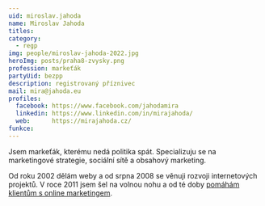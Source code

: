 ```yaml
---
uid: miroslav.jahoda
name: Miroslav Jahoda
titles:
category:
  - regp
img: people/miroslav-jahoda-2022.jpg
heroImg: posts/praha8-zvysky.png
profession: markeťák
partyUid: bezpp
description: registrovaný příznivec
mail: mira@jahoda.eu
profiles:
  facebook: https://www.facebook.com/jahodamira
  linkedin: https://www.linkedin.com/in/mirajahoda/
  web:      https://mirajahoda.cz/
funkce:
---
```


Jsem markeťák, kterému nedá politika spát. Specializuju se na marketingové strategie, sociální sítě a obsahový marketing.

Od roku 2002 dělám weby a od srpna 2008 se věnuji rozvoji internetových projektů. V roce 2011 jsem šel na volnou nohu a od té doby <a href="https://mirajahoda.cz/">pomáhám klientům s online marketingem</a>.
